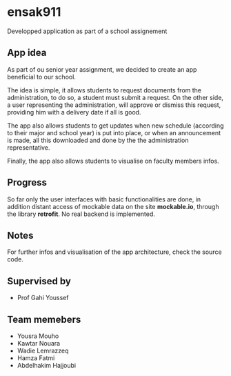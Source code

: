 # ensak911
Developped application as part of a school assignement

## App idea

As part of ou senior year assignment, we decided to create an app beneficial to our school.

The idea is simple, it allows students to request documents from the administration, to do so, a student must submit a request.
On the other side, a user representing the administration, will approve or dismiss this request, 
providing him with a delivery date if all is good.

The app also allows students to get updates when new schedule (according to their major and school year) is put into place, or when an announcement is made, 
all this downloaded and done by the the administration representative.

Finally, the app also allows students to visualise on faculty members infos.

## Progress
So far only the user interfaces with basic functionalities are done, in addition distant access of mockable data on the site
**mockable.io**, through the library **retrofit**. No real backend is implemented.

## Notes
For further infos and visualisation of the app architecture, check the source code.

## Supervised by
- Prof Gahi Youssef
## Team memebers
- Yousra Mouho
- Kawtar Nouara
- Wadie Lemrazzeq
- Hamza Fatmi
- Abdelhakim Hajjoubi
